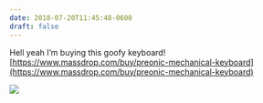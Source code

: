 ```yaml
---
date: 2018-07-20T11:45:48-0600
draft: false
---
```




Hell yeah I’m buying this goofy keyboard! [https://www.massdrop.com/buy/preonic-mechanical-keyboard](https://www.massdrop.com/buy/preonic-mechanical-keyboard)

![](/images/2018/49ce3364fe.jpg)



